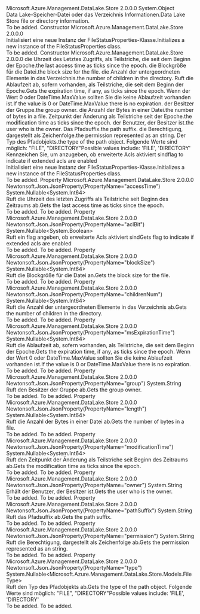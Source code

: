 <Type Name="FileStatusProperties" FullName="Microsoft.Azure.Management.DataLake.Store.Models.FileStatusProperties">
  <TypeSignature Language="C#" Value="public class FileStatusProperties" />
  <TypeSignature Language="ILAsm" Value=".class public auto ansi beforefieldinit FileStatusProperties extends System.Object" />
  <TypeSignature Language="DocId" Value="T:Microsoft.Azure.Management.DataLake.Store.Models.FileStatusProperties" />
  <TypeSignature Language="VB.NET" Value="Public Class FileStatusProperties" />
  <TypeSignature Language="F#" Value="type FileStatusProperties = class" />
  <AssemblyInfo>
    <AssemblyName>Microsoft.Azure.Management.DataLake.Store</AssemblyName>
    <AssemblyVersion>2.0.0.0</AssemblyVersion>
  </AssemblyInfo>
  <Base>
    <BaseTypeName>System.Object</BaseTypeName>
  </Base>
  <Interfaces />
  <Docs>
    <summary>
            <span data-ttu-id="1124c-101">Data Lake-Speicher-Datei oder das Verzeichnis Informationen.</span><span class="sxs-lookup"><span data-stu-id="1124c-101">Data Lake Store file or directory information.</span></span>
            </summary>
    <remarks>To be added.</remarks>
  </Docs>
  <Members>
    <Member MemberName=".ctor">
      <MemberSignature Language="C#" Value="public FileStatusProperties ();" />
      <MemberSignature Language="ILAsm" Value=".method public hidebysig specialname rtspecialname instance void .ctor() cil managed" />
      <MemberSignature Language="DocId" Value="M:Microsoft.Azure.Management.DataLake.Store.Models.FileStatusProperties.#ctor" />
      <MemberSignature Language="VB.NET" Value="Public Sub New ()" />
      <MemberType>Constructor</MemberType>
      <AssemblyInfo>
        <AssemblyName>Microsoft.Azure.Management.DataLake.Store</AssemblyName>
        <AssemblyVersion>2.0.0.0</AssemblyVersion>
      </AssemblyInfo>
      <Parameters />
      <Docs>
        <summary>
            <span data-ttu-id="1124c-102">Initialisiert eine neue Instanz der FileStatusProperties-Klasse.</span><span class="sxs-lookup"><span data-stu-id="1124c-102">Initializes a new instance of the FileStatusProperties class.</span></span>
            </summary>
        <remarks>To be added.</remarks>
      </Docs>
    </Member>
    <Member MemberName=".ctor">
      <MemberSignature Language="C#" Value="public FileStatusProperties (Nullable&lt;long&gt; accessTime = null, Nullable&lt;long&gt; blockSize = null, Nullable&lt;long&gt; childrenNum = null, Nullable&lt;long&gt; expirationTime = null, string group = null, Nullable&lt;long&gt; length = null, Nullable&lt;long&gt; modificationTime = null, string owner = null, string pathSuffix = null, string permission = null, Nullable&lt;Microsoft.Azure.Management.DataLake.Store.Models.FileType&gt; type = null, Nullable&lt;bool&gt; aclBit = null);" />
      <MemberSignature Language="ILAsm" Value=".method public hidebysig specialname rtspecialname instance void .ctor(valuetype System.Nullable`1&lt;int64&gt; accessTime, valuetype System.Nullable`1&lt;int64&gt; blockSize, valuetype System.Nullable`1&lt;int64&gt; childrenNum, valuetype System.Nullable`1&lt;int64&gt; expirationTime, string group, valuetype System.Nullable`1&lt;int64&gt; length, valuetype System.Nullable`1&lt;int64&gt; modificationTime, string owner, string pathSuffix, string permission, valuetype System.Nullable`1&lt;valuetype Microsoft.Azure.Management.DataLake.Store.Models.FileType&gt; type, valuetype System.Nullable`1&lt;bool&gt; aclBit) cil managed" />
      <MemberSignature Language="DocId" Value="M:Microsoft.Azure.Management.DataLake.Store.Models.FileStatusProperties.#ctor(System.Nullable{System.Int64},System.Nullable{System.Int64},System.Nullable{System.Int64},System.Nullable{System.Int64},System.String,System.Nullable{System.Int64},System.Nullable{System.Int64},System.String,System.String,System.String,System.Nullable{Microsoft.Azure.Management.DataLake.Store.Models.FileType},System.Nullable{System.Boolean})" />
      <MemberSignature Language="VB.NET" Value="Public Sub New (Optional accessTime As Nullable(Of Long) = null, Optional blockSize As Nullable(Of Long) = null, Optional childrenNum As Nullable(Of Long) = null, Optional expirationTime As Nullable(Of Long) = null, Optional group As String = null, Optional length As Nullable(Of Long) = null, Optional modificationTime As Nullable(Of Long) = null, Optional owner As String = null, Optional pathSuffix As String = null, Optional permission As String = null, Optional type As Nullable(Of FileType) = null, Optional aclBit As Nullable(Of Boolean) = null)" />
      <MemberSignature Language="F#" Value="new Microsoft.Azure.Management.DataLake.Store.Models.FileStatusProperties : Nullable&lt;int64&gt; * Nullable&lt;int64&gt; * Nullable&lt;int64&gt; * Nullable&lt;int64&gt; * string * Nullable&lt;int64&gt; * Nullable&lt;int64&gt; * string * string * string * Nullable&lt;Microsoft.Azure.Management.DataLake.Store.Models.FileType&gt; * Nullable&lt;bool&gt; -&gt; Microsoft.Azure.Management.DataLake.Store.Models.FileStatusProperties" Usage="new Microsoft.Azure.Management.DataLake.Store.Models.FileStatusProperties (accessTime, blockSize, childrenNum, expirationTime, group, length, modificationTime, owner, pathSuffix, permission, type, aclBit)" />
      <MemberType>Constructor</MemberType>
      <AssemblyInfo>
        <AssemblyName>Microsoft.Azure.Management.DataLake.Store</AssemblyName>
        <AssemblyVersion>2.0.0.0</AssemblyVersion>
      </AssemblyInfo>
      <Parameters>
        <Parameter Name="accessTime" Type="System.Nullable&lt;System.Int64&gt;" />
        <Parameter Name="blockSize" Type="System.Nullable&lt;System.Int64&gt;" />
        <Parameter Name="childrenNum" Type="System.Nullable&lt;System.Int64&gt;" />
        <Parameter Name="expirationTime" Type="System.Nullable&lt;System.Int64&gt;" />
        <Parameter Name="group" Type="System.String" />
        <Parameter Name="length" Type="System.Nullable&lt;System.Int64&gt;" />
        <Parameter Name="modificationTime" Type="System.Nullable&lt;System.Int64&gt;" />
        <Parameter Name="owner" Type="System.String" />
        <Parameter Name="pathSuffix" Type="System.String" />
        <Parameter Name="permission" Type="System.String" />
        <Parameter Name="type" Type="System.Nullable&lt;Microsoft.Azure.Management.DataLake.Store.Models.FileType&gt;" />
        <Parameter Name="aclBit" Type="System.Nullable&lt;System.Boolean&gt;" />
      </Parameters>
      <Docs>
        <param name="accessTime"><span data-ttu-id="1124c-103">die Uhrzeit des Letztes Zugriffs, als Teilstriche, die seit dem Beginn der Epoche.</span><span class="sxs-lookup"><span data-stu-id="1124c-103">the last access time as ticks since the epoch.</span></span></param>
        <param name="blockSize"><span data-ttu-id="1124c-104">die Blockgröße für die Datei.</span><span class="sxs-lookup"><span data-stu-id="1124c-104">the block size for the file.</span></span></param>
        <param name="childrenNum"><span data-ttu-id="1124c-105">die Anzahl der untergeordneten Elemente in das Verzeichnis.</span><span class="sxs-lookup"><span data-stu-id="1124c-105">the number of children in the directory.</span></span></param>
        <param name="expirationTime"><span data-ttu-id="1124c-106">Ruft die Ablaufzeit ab, sofern vorhanden, als Teilstriche, die seit dem Beginn der Epoche.</span><span class="sxs-lookup"><span data-stu-id="1124c-106">Gets the expiration time, if any, as ticks since the epoch.</span></span> <span data-ttu-id="1124c-107">Wenn der Wert 0 oder DateTime.MaxValue sollten Sie die keine Ablaufzeit vorhanden ist.</span><span class="sxs-lookup"><span data-stu-id="1124c-107">If the value is 0 or DateTime.MaxValue there is no expiration.</span></span></param>
        <param name="group"><span data-ttu-id="1124c-108">der Besitzer der Gruppe.</span><span class="sxs-lookup"><span data-stu-id="1124c-108">the group owner.</span></span></param>
        <param name="length"><span data-ttu-id="1124c-109">die Anzahl der Bytes in einer Datei.</span><span class="sxs-lookup"><span data-stu-id="1124c-109">the number of bytes in a file.</span></span></param>
        <param name="modificationTime"><span data-ttu-id="1124c-110">Zeitpunkt der Änderung als Teilstriche seit der Epoche.</span><span class="sxs-lookup"><span data-stu-id="1124c-110">the modification time as ticks since the epoch.</span></span></param>
        <param name="owner"><span data-ttu-id="1124c-111">der Benutzer, der Besitzer ist.</span><span class="sxs-lookup"><span data-stu-id="1124c-111">the user who is the owner.</span></span></param>
        <param name="pathSuffix"><span data-ttu-id="1124c-112">Das Pfadsuffix.</span><span class="sxs-lookup"><span data-stu-id="1124c-112">the path suffix.</span></span></param>
        <param name="permission"><span data-ttu-id="1124c-113">die Berechtigung, dargestellt als Zeichenfolge.</span><span class="sxs-lookup"><span data-stu-id="1124c-113">the permission represented as an string.</span></span></param>
        <param name="type"><span data-ttu-id="1124c-114">Der Typ des Pfadobjekts.</span><span class="sxs-lookup"><span data-stu-id="1124c-114">the type of the path object.</span></span> <span data-ttu-id="1124c-115">Folgende Werte sind möglich: "FILE", "DIRECTORY"</span><span class="sxs-lookup"><span data-stu-id="1124c-115">Possible values include: 'FILE', 'DIRECTORY'</span></span></param>
        <param name="aclBit"><span data-ttu-id="1124c-116">Kennzeichen Sie, um anzugeben, ob erweiterte Acls aktiviert sind</span><span class="sxs-lookup"><span data-stu-id="1124c-116">flag to indicate if extended acls are enabled</span></span>
            </param>
        <summary>
            <span data-ttu-id="1124c-117">Initialisiert eine neue Instanz der FileStatusProperties-Klasse.</span><span class="sxs-lookup"><span data-stu-id="1124c-117">Initializes a new instance of the FileStatusProperties class.</span></span>
            </summary>
        <remarks>To be added.</remarks>
      </Docs>
    </Member>
    <Member MemberName="AccessTime">
      <MemberSignature Language="C#" Value="public Nullable&lt;long&gt; AccessTime { get; }" />
      <MemberSignature Language="ILAsm" Value=".property instance valuetype System.Nullable`1&lt;int64&gt; AccessTime" />
      <MemberSignature Language="DocId" Value="P:Microsoft.Azure.Management.DataLake.Store.Models.FileStatusProperties.AccessTime" />
      <MemberSignature Language="VB.NET" Value="Public ReadOnly Property AccessTime As Nullable(Of Long)" />
      <MemberSignature Language="F#" Value="member this.AccessTime : Nullable&lt;int64&gt;" Usage="Microsoft.Azure.Management.DataLake.Store.Models.FileStatusProperties.AccessTime" />
      <MemberType>Property</MemberType>
      <AssemblyInfo>
        <AssemblyName>Microsoft.Azure.Management.DataLake.Store</AssemblyName>
        <AssemblyVersion>2.0.0.0</AssemblyVersion>
      </AssemblyInfo>
      <Attributes>
        <Attribute>
          <AttributeName>Newtonsoft.Json.JsonProperty(PropertyName="accessTime")</AttributeName>
        </Attribute>
      </Attributes>
      <ReturnValue>
        <ReturnType>System.Nullable&lt;System.Int64&gt;</ReturnType>
      </ReturnValue>
      <Docs>
        <summary>
            <span data-ttu-id="1124c-118">Ruft die Uhrzeit des letzten Zugriffs als Teilstriche seit Beginn des Zeitraums ab.</span><span class="sxs-lookup"><span data-stu-id="1124c-118">Gets the last access time as ticks since the epoch.</span></span>
            </summary>
        <value>To be added.</value>
        <remarks>To be added.</remarks>
      </Docs>
    </Member>
    <Member MemberName="AclBit">
      <MemberSignature Language="C#" Value="public Nullable&lt;bool&gt; AclBit { get; }" />
      <MemberSignature Language="ILAsm" Value=".property instance valuetype System.Nullable`1&lt;bool&gt; AclBit" />
      <MemberSignature Language="DocId" Value="P:Microsoft.Azure.Management.DataLake.Store.Models.FileStatusProperties.AclBit" />
      <MemberSignature Language="VB.NET" Value="Public ReadOnly Property AclBit As Nullable(Of Boolean)" />
      <MemberSignature Language="F#" Value="member this.AclBit : Nullable&lt;bool&gt;" Usage="Microsoft.Azure.Management.DataLake.Store.Models.FileStatusProperties.AclBit" />
      <MemberType>Property</MemberType>
      <AssemblyInfo>
        <AssemblyName>Microsoft.Azure.Management.DataLake.Store</AssemblyName>
        <AssemblyVersion>2.0.0.0</AssemblyVersion>
      </AssemblyInfo>
      <Attributes>
        <Attribute>
          <AttributeName>Newtonsoft.Json.JsonProperty(PropertyName="aclBit")</AttributeName>
        </Attribute>
      </Attributes>
      <ReturnValue>
        <ReturnType>System.Nullable&lt;System.Boolean&gt;</ReturnType>
      </ReturnValue>
      <Docs>
        <summary>
            <span data-ttu-id="1124c-119">Ruft ein flag angeben, ob erweiterte Acls aktiviert sind</span><span class="sxs-lookup"><span data-stu-id="1124c-119">Gets flag to indicate if extended acls are enabled</span></span>
            </summary>
        <value>To be added.</value>
        <remarks>To be added.</remarks>
      </Docs>
    </Member>
    <Member MemberName="BlockSize">
      <MemberSignature Language="C#" Value="public Nullable&lt;long&gt; BlockSize { get; }" />
      <MemberSignature Language="ILAsm" Value=".property instance valuetype System.Nullable`1&lt;int64&gt; BlockSize" />
      <MemberSignature Language="DocId" Value="P:Microsoft.Azure.Management.DataLake.Store.Models.FileStatusProperties.BlockSize" />
      <MemberSignature Language="VB.NET" Value="Public ReadOnly Property BlockSize As Nullable(Of Long)" />
      <MemberSignature Language="F#" Value="member this.BlockSize : Nullable&lt;int64&gt;" Usage="Microsoft.Azure.Management.DataLake.Store.Models.FileStatusProperties.BlockSize" />
      <MemberType>Property</MemberType>
      <AssemblyInfo>
        <AssemblyName>Microsoft.Azure.Management.DataLake.Store</AssemblyName>
        <AssemblyVersion>2.0.0.0</AssemblyVersion>
      </AssemblyInfo>
      <Attributes>
        <Attribute>
          <AttributeName>Newtonsoft.Json.JsonProperty(PropertyName="blockSize")</AttributeName>
        </Attribute>
      </Attributes>
      <ReturnValue>
        <ReturnType>System.Nullable&lt;System.Int64&gt;</ReturnType>
      </ReturnValue>
      <Docs>
        <summary>
            <span data-ttu-id="1124c-120">Ruft die Blockgröße für die Datei an.</span><span class="sxs-lookup"><span data-stu-id="1124c-120">Gets the block size for the file.</span></span>
            </summary>
        <value>To be added.</value>
        <remarks>To be added.</remarks>
      </Docs>
    </Member>
    <Member MemberName="ChildrenNum">
      <MemberSignature Language="C#" Value="public Nullable&lt;long&gt; ChildrenNum { get; }" />
      <MemberSignature Language="ILAsm" Value=".property instance valuetype System.Nullable`1&lt;int64&gt; ChildrenNum" />
      <MemberSignature Language="DocId" Value="P:Microsoft.Azure.Management.DataLake.Store.Models.FileStatusProperties.ChildrenNum" />
      <MemberSignature Language="VB.NET" Value="Public ReadOnly Property ChildrenNum As Nullable(Of Long)" />
      <MemberSignature Language="F#" Value="member this.ChildrenNum : Nullable&lt;int64&gt;" Usage="Microsoft.Azure.Management.DataLake.Store.Models.FileStatusProperties.ChildrenNum" />
      <MemberType>Property</MemberType>
      <AssemblyInfo>
        <AssemblyName>Microsoft.Azure.Management.DataLake.Store</AssemblyName>
        <AssemblyVersion>2.0.0.0</AssemblyVersion>
      </AssemblyInfo>
      <Attributes>
        <Attribute>
          <AttributeName>Newtonsoft.Json.JsonProperty(PropertyName="childrenNum")</AttributeName>
        </Attribute>
      </Attributes>
      <ReturnValue>
        <ReturnType>System.Nullable&lt;System.Int64&gt;</ReturnType>
      </ReturnValue>
      <Docs>
        <summary>
            <span data-ttu-id="1124c-121">Ruft die Anzahl der untergeordneten Elemente in das Verzeichnis ab.</span><span class="sxs-lookup"><span data-stu-id="1124c-121">Gets the number of children in the directory.</span></span>
            </summary>
        <value>To be added.</value>
        <remarks>To be added.</remarks>
      </Docs>
    </Member>
    <Member MemberName="ExpirationTime">
      <MemberSignature Language="C#" Value="public Nullable&lt;long&gt; ExpirationTime { get; }" />
      <MemberSignature Language="ILAsm" Value=".property instance valuetype System.Nullable`1&lt;int64&gt; ExpirationTime" />
      <MemberSignature Language="DocId" Value="P:Microsoft.Azure.Management.DataLake.Store.Models.FileStatusProperties.ExpirationTime" />
      <MemberSignature Language="VB.NET" Value="Public ReadOnly Property ExpirationTime As Nullable(Of Long)" />
      <MemberSignature Language="F#" Value="member this.ExpirationTime : Nullable&lt;int64&gt;" Usage="Microsoft.Azure.Management.DataLake.Store.Models.FileStatusProperties.ExpirationTime" />
      <MemberType>Property</MemberType>
      <AssemblyInfo>
        <AssemblyName>Microsoft.Azure.Management.DataLake.Store</AssemblyName>
        <AssemblyVersion>2.0.0.0</AssemblyVersion>
      </AssemblyInfo>
      <Attributes>
        <Attribute>
          <AttributeName>Newtonsoft.Json.JsonProperty(PropertyName="msExpirationTime")</AttributeName>
        </Attribute>
      </Attributes>
      <ReturnValue>
        <ReturnType>System.Nullable&lt;System.Int64&gt;</ReturnType>
      </ReturnValue>
      <Docs>
        <summary>
            <span data-ttu-id="1124c-122">Ruft die Ablaufzeit ab, sofern vorhanden, als Teilstriche, die seit dem Beginn der Epoche.</span><span class="sxs-lookup"><span data-stu-id="1124c-122">Gets the expiration time, if any, as ticks since the epoch.</span></span> <span data-ttu-id="1124c-123">Wenn der Wert 0 oder DateTime.MaxValue sollten Sie die keine Ablaufzeit vorhanden ist.</span><span class="sxs-lookup"><span data-stu-id="1124c-123">If the value is 0 or DateTime.MaxValue there is no expiration.</span></span>
            </summary>
        <value>To be added.</value>
        <remarks>To be added.</remarks>
      </Docs>
    </Member>
    <Member MemberName="Group">
      <MemberSignature Language="C#" Value="public string Group { get; }" />
      <MemberSignature Language="ILAsm" Value=".property instance string Group" />
      <MemberSignature Language="DocId" Value="P:Microsoft.Azure.Management.DataLake.Store.Models.FileStatusProperties.Group" />
      <MemberSignature Language="VB.NET" Value="Public ReadOnly Property Group As String" />
      <MemberSignature Language="F#" Value="member this.Group : string" Usage="Microsoft.Azure.Management.DataLake.Store.Models.FileStatusProperties.Group" />
      <MemberType>Property</MemberType>
      <AssemblyInfo>
        <AssemblyName>Microsoft.Azure.Management.DataLake.Store</AssemblyName>
        <AssemblyVersion>2.0.0.0</AssemblyVersion>
      </AssemblyInfo>
      <Attributes>
        <Attribute>
          <AttributeName>Newtonsoft.Json.JsonProperty(PropertyName="group")</AttributeName>
        </Attribute>
      </Attributes>
      <ReturnValue>
        <ReturnType>System.String</ReturnType>
      </ReturnValue>
      <Docs>
        <summary>
            <span data-ttu-id="1124c-124">Ruft den Besitzer der Gruppe ab.</span><span class="sxs-lookup"><span data-stu-id="1124c-124">Gets the group owner.</span></span>
            </summary>
        <value>To be added.</value>
        <remarks>To be added.</remarks>
      </Docs>
    </Member>
    <Member MemberName="Length">
      <MemberSignature Language="C#" Value="public Nullable&lt;long&gt; Length { get; }" />
      <MemberSignature Language="ILAsm" Value=".property instance valuetype System.Nullable`1&lt;int64&gt; Length" />
      <MemberSignature Language="DocId" Value="P:Microsoft.Azure.Management.DataLake.Store.Models.FileStatusProperties.Length" />
      <MemberSignature Language="VB.NET" Value="Public ReadOnly Property Length As Nullable(Of Long)" />
      <MemberSignature Language="F#" Value="member this.Length : Nullable&lt;int64&gt;" Usage="Microsoft.Azure.Management.DataLake.Store.Models.FileStatusProperties.Length" />
      <MemberType>Property</MemberType>
      <AssemblyInfo>
        <AssemblyName>Microsoft.Azure.Management.DataLake.Store</AssemblyName>
        <AssemblyVersion>2.0.0.0</AssemblyVersion>
      </AssemblyInfo>
      <Attributes>
        <Attribute>
          <AttributeName>Newtonsoft.Json.JsonProperty(PropertyName="length")</AttributeName>
        </Attribute>
      </Attributes>
      <ReturnValue>
        <ReturnType>System.Nullable&lt;System.Int64&gt;</ReturnType>
      </ReturnValue>
      <Docs>
        <summary>
            <span data-ttu-id="1124c-125">Ruft die Anzahl der Bytes in einer Datei ab.</span><span class="sxs-lookup"><span data-stu-id="1124c-125">Gets the number of bytes in a file.</span></span>
            </summary>
        <value>To be added.</value>
        <remarks>To be added.</remarks>
      </Docs>
    </Member>
    <Member MemberName="ModificationTime">
      <MemberSignature Language="C#" Value="public Nullable&lt;long&gt; ModificationTime { get; }" />
      <MemberSignature Language="ILAsm" Value=".property instance valuetype System.Nullable`1&lt;int64&gt; ModificationTime" />
      <MemberSignature Language="DocId" Value="P:Microsoft.Azure.Management.DataLake.Store.Models.FileStatusProperties.ModificationTime" />
      <MemberSignature Language="VB.NET" Value="Public ReadOnly Property ModificationTime As Nullable(Of Long)" />
      <MemberSignature Language="F#" Value="member this.ModificationTime : Nullable&lt;int64&gt;" Usage="Microsoft.Azure.Management.DataLake.Store.Models.FileStatusProperties.ModificationTime" />
      <MemberType>Property</MemberType>
      <AssemblyInfo>
        <AssemblyName>Microsoft.Azure.Management.DataLake.Store</AssemblyName>
        <AssemblyVersion>2.0.0.0</AssemblyVersion>
      </AssemblyInfo>
      <Attributes>
        <Attribute>
          <AttributeName>Newtonsoft.Json.JsonProperty(PropertyName="modificationTime")</AttributeName>
        </Attribute>
      </Attributes>
      <ReturnValue>
        <ReturnType>System.Nullable&lt;System.Int64&gt;</ReturnType>
      </ReturnValue>
      <Docs>
        <summary>
            <span data-ttu-id="1124c-126">Ruft den Zeitpunkt der Änderung als Teilstriche seit Beginn des Zeitraums ab.</span><span class="sxs-lookup"><span data-stu-id="1124c-126">Gets the modification time as ticks since the epoch.</span></span>
            </summary>
        <value>To be added.</value>
        <remarks>To be added.</remarks>
      </Docs>
    </Member>
    <Member MemberName="Owner">
      <MemberSignature Language="C#" Value="public string Owner { get; }" />
      <MemberSignature Language="ILAsm" Value=".property instance string Owner" />
      <MemberSignature Language="DocId" Value="P:Microsoft.Azure.Management.DataLake.Store.Models.FileStatusProperties.Owner" />
      <MemberSignature Language="VB.NET" Value="Public ReadOnly Property Owner As String" />
      <MemberSignature Language="F#" Value="member this.Owner : string" Usage="Microsoft.Azure.Management.DataLake.Store.Models.FileStatusProperties.Owner" />
      <MemberType>Property</MemberType>
      <AssemblyInfo>
        <AssemblyName>Microsoft.Azure.Management.DataLake.Store</AssemblyName>
        <AssemblyVersion>2.0.0.0</AssemblyVersion>
      </AssemblyInfo>
      <Attributes>
        <Attribute>
          <AttributeName>Newtonsoft.Json.JsonProperty(PropertyName="owner")</AttributeName>
        </Attribute>
      </Attributes>
      <ReturnValue>
        <ReturnType>System.String</ReturnType>
      </ReturnValue>
      <Docs>
        <summary>
            <span data-ttu-id="1124c-127">Erhält der Benutzer, der Besitzer ist.</span><span class="sxs-lookup"><span data-stu-id="1124c-127">Gets the user who is the owner.</span></span>
            </summary>
        <value>To be added.</value>
        <remarks>To be added.</remarks>
      </Docs>
    </Member>
    <Member MemberName="PathSuffix">
      <MemberSignature Language="C#" Value="public string PathSuffix { get; }" />
      <MemberSignature Language="ILAsm" Value=".property instance string PathSuffix" />
      <MemberSignature Language="DocId" Value="P:Microsoft.Azure.Management.DataLake.Store.Models.FileStatusProperties.PathSuffix" />
      <MemberSignature Language="VB.NET" Value="Public ReadOnly Property PathSuffix As String" />
      <MemberSignature Language="F#" Value="member this.PathSuffix : string" Usage="Microsoft.Azure.Management.DataLake.Store.Models.FileStatusProperties.PathSuffix" />
      <MemberType>Property</MemberType>
      <AssemblyInfo>
        <AssemblyName>Microsoft.Azure.Management.DataLake.Store</AssemblyName>
        <AssemblyVersion>2.0.0.0</AssemblyVersion>
      </AssemblyInfo>
      <Attributes>
        <Attribute>
          <AttributeName>Newtonsoft.Json.JsonProperty(PropertyName="pathSuffix")</AttributeName>
        </Attribute>
      </Attributes>
      <ReturnValue>
        <ReturnType>System.String</ReturnType>
      </ReturnValue>
      <Docs>
        <summary>
            <span data-ttu-id="1124c-128">Ruft das Pfadsuffix ab.</span><span class="sxs-lookup"><span data-stu-id="1124c-128">Gets the path suffix.</span></span>
            </summary>
        <value>To be added.</value>
        <remarks>To be added.</remarks>
      </Docs>
    </Member>
    <Member MemberName="Permission">
      <MemberSignature Language="C#" Value="public string Permission { get; }" />
      <MemberSignature Language="ILAsm" Value=".property instance string Permission" />
      <MemberSignature Language="DocId" Value="P:Microsoft.Azure.Management.DataLake.Store.Models.FileStatusProperties.Permission" />
      <MemberSignature Language="VB.NET" Value="Public ReadOnly Property Permission As String" />
      <MemberSignature Language="F#" Value="member this.Permission : string" Usage="Microsoft.Azure.Management.DataLake.Store.Models.FileStatusProperties.Permission" />
      <MemberType>Property</MemberType>
      <AssemblyInfo>
        <AssemblyName>Microsoft.Azure.Management.DataLake.Store</AssemblyName>
        <AssemblyVersion>2.0.0.0</AssemblyVersion>
      </AssemblyInfo>
      <Attributes>
        <Attribute>
          <AttributeName>Newtonsoft.Json.JsonProperty(PropertyName="permission")</AttributeName>
        </Attribute>
      </Attributes>
      <ReturnValue>
        <ReturnType>System.String</ReturnType>
      </ReturnValue>
      <Docs>
        <summary>
            <span data-ttu-id="1124c-129">Ruft die Berechtigung, dargestellt als Zeichenfolge ab.</span><span class="sxs-lookup"><span data-stu-id="1124c-129">Gets the permission represented as an string.</span></span>
            </summary>
        <value>To be added.</value>
        <remarks>To be added.</remarks>
      </Docs>
    </Member>
    <Member MemberName="Type">
      <MemberSignature Language="C#" Value="public Nullable&lt;Microsoft.Azure.Management.DataLake.Store.Models.FileType&gt; Type { get; }" />
      <MemberSignature Language="ILAsm" Value=".property instance valuetype System.Nullable`1&lt;valuetype Microsoft.Azure.Management.DataLake.Store.Models.FileType&gt; Type" />
      <MemberSignature Language="DocId" Value="P:Microsoft.Azure.Management.DataLake.Store.Models.FileStatusProperties.Type" />
      <MemberSignature Language="VB.NET" Value="Public ReadOnly Property Type As Nullable(Of FileType)" />
      <MemberSignature Language="F#" Value="member this.Type : Nullable&lt;Microsoft.Azure.Management.DataLake.Store.Models.FileType&gt;" Usage="Microsoft.Azure.Management.DataLake.Store.Models.FileStatusProperties.Type" />
      <MemberType>Property</MemberType>
      <AssemblyInfo>
        <AssemblyName>Microsoft.Azure.Management.DataLake.Store</AssemblyName>
        <AssemblyVersion>2.0.0.0</AssemblyVersion>
      </AssemblyInfo>
      <Attributes>
        <Attribute>
          <AttributeName>Newtonsoft.Json.JsonProperty(PropertyName="type")</AttributeName>
        </Attribute>
      </Attributes>
      <ReturnValue>
        <ReturnType>System.Nullable&lt;Microsoft.Azure.Management.DataLake.Store.Models.FileType&gt;</ReturnType>
      </ReturnValue>
      <Docs>
        <summary>
            <span data-ttu-id="1124c-130">Ruft den Typ des Pfadobjekts ab.</span><span class="sxs-lookup"><span data-stu-id="1124c-130">Gets the type of the path object.</span></span> <span data-ttu-id="1124c-131">Folgende Werte sind möglich: "FILE", "DIRECTORY"</span><span class="sxs-lookup"><span data-stu-id="1124c-131">Possible values include: 'FILE', 'DIRECTORY'</span></span>
            </summary>
        <value>To be added.</value>
        <remarks>To be added.</remarks>
      </Docs>
    </Member>
  </Members>
</Type>